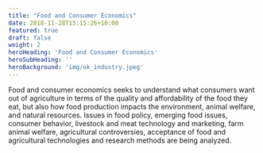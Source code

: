 ```yaml
---
title: "Food and Consumer Economics"
date: 2018-11-28T15:15:26+10:00
featured: true
draft: false
weight: 2
heroHeading: 'Food and Consumer Economics'
heroSubHeading: ''
heroBackground: 'img/ok_industry.jpeg'
---
```


Food and consumer economics seeks to understand what consumers want out of agriculture in terms of the quality and affordability of the food they eat, but also how food production impacts the environment, animal welfare, and natural resources. Issues in food policy, emerging food issues, consumer behavior, livestock and meat technology and marketing, farm animal welfare, agricultural controversies, acceptance of food and agricultural technologies and research methods are being analyzed.
